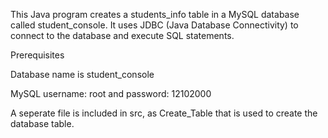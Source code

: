 This Java program creates a students_info table in a MySQL database called student_console. It uses JDBC (Java Database Connectivity) to connect to the database and execute SQL statements.

Prerequisites

Database name is student_console

MySQL username: root and password: 12102000



A seperate file is included in src, as Create_Table that is used to create the database table.
